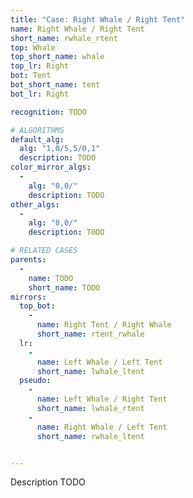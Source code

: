 ```yaml
---
title: "Case: Right Whale / Right Tent"
name: Right Whale / Right Tent
short_name: rwhale_rtent
top: Whale
top_short_name: whale
top_lr: Right
bot: Tent
bot_short_name: tent
bot_lr: Right

recognition: TODO

# ALGORITHMS
default_alg:
  alg: "1,0/5,5/0,1"
  description: TODO
color_mirror_algs:
  -
    alg: "0,0/"
    description: TODO
other_algs:
  -
    alg: "0,0/"
    description: TODO

# RELATED CASES
parents:
  -
    name: TODO
    short_name: TODO
mirrors:
  top_bot:
    -
      name: Right Tent / Right Whale
      short_name: rtent_rwhale
  lr:
    -
      name: Left Whale / Left Tent
      short_name: lwhale_ltent
  pseudo:
    -
      name: Left Whale / Right Tent
      short_name: lwhale_rtent
    -
      name: Right Whale / Left Tent
      short_name: rwhale_ltent


---
```


Description TODO

